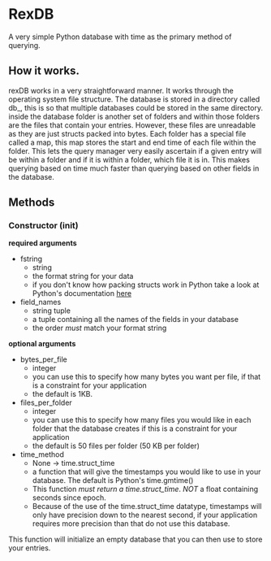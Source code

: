 # RexDB

A very simple Python database with time as the primary method of querying.

## How it works.

rexDB works in a very straightforward manner. It works through the operating system file structure. The database is stored in a directory called db\_<number>, this is so that multiple databases could be stored in the same directory. inside the database folder is another set of folders and within those folders are the files that contain your entries. However, these files are unreadable as they are just structs packed into bytes.
Each folder has a special file called a map, this map stores the start and end time of each file within the folder. This lets the query manager very easily ascertain if a given entry will be within a folder and if it is within a folder, which file it is in. This makes querying based on time much faster than querying based on other fields in the database.

## Methods

### Constructor (**init**)

**required arguments**

- fstring
  - string
  - the format string for your data
  - if you don't know how packing structs work in Python take a look at Python's documentation [here](https://docs.python.org/3/library/struct.html#format-characters)
- field_names
  - string tuple
  - a tuple containing all the names of the fields in your database
  - the order _must_ match your format string

**optional arguments**

- bytes_per_file
  - integer
  - you can use this to specify how many bytes you want per file, if that is a constraint for your application
  - the default is 1KB.
- files_per_folder
  - integer
  - you can use this to specify how many files you would like in each folder that the database creates if this is a constraint for your application
  - the default is 50 files per folder (50 KB per folder)
- time_method
  - None -> time.struct_time
  - a function that will give the timestamps you would like to use in your database. The default is Python's time.gmtime()
  - This function _must return a time.struct\_time_. _NOT_ a float containing seconds since epoch.
  - Because of the use of the time.struct\_time datatype, timestamps will only have precision down to the nearest second, if your application requires more precision than that do not use this database.

This function will initialize an empty database that you can then use to store your entries. 
